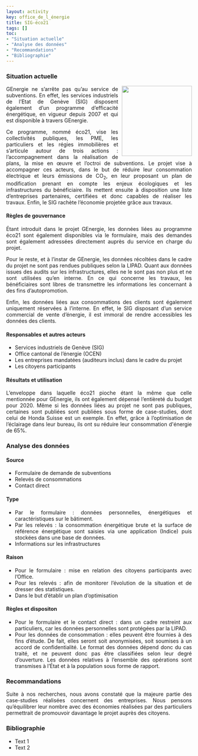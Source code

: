 ```yaml
---
layout: activity
key: office_de_l_énergie
title: SIG-éco21
tags: []
toc:
- "Situation actuelle"
- "Analyse des données"
- "Recommandations"
- "Bibliographie"
---
```


### Situation actuelle
<div align="justify">
<img src="https://www.veyrier.ch/sites/default/files/images/eco21.png" style="margin-left: 10px;" align="right" width="190" height="190" /><p>GEnergie ne s’arrête pas qu’au service de subventions. En effet, les services industriels de l’Etat de Genève (SIG) disposent également d’un programme d’efficacité énergétique, en vigueur depuis 2007 et qui est disponible à travers GEnergie.</p>

<p>Ce programme, nommé éco21, vise les collectivités publiques, les PME, les particuliers et les régies immobilières et s’articule autour de trois actions : l’accompagnement dans la réalisation de plans, la mise en œuvre et l’octroi de subventions. Le projet vise à accompagner ces acteurs, dans le but de réduire leur consommation électrique et leurs émissions de CO<sub>2</sub>, en leur proposant un plan de modification prenant en compte les enjeux écologiques et les infrastructures du bénéficiaire. Ils mettent ensuite à disposition une liste d’entreprises partenaires, certifiées et donc capables de réaliser les travaux. Enfin, le SIG rachète l’économie projetée grâce aux travaux.</p>
</div>

#### Règles de gouvernance
<div align="justify">
<p>Étant introduit dans le projet GEnergie, les données liées au programme éco21 sont également disponibles via le formulaire, mais des demandes sont également adressées directement auprès du service en charge du projet.</p>

<p>Pour le reste, et à l’instar de GEnergie, les données récoltées dans le cadre du projet ne sont pas rendues publiques selon la LIPAD. Quant aux données issues des audits sur les infrastructures, elles ne le sont pas non plus et ne sont utilisées qu’en interne. En ce qui concerne les travaux, les bénéficiaires sont libres de transmettre les informations les concernant à des fins d’autopromotion.</p>

<p>Enfin, les données liées aux consommations des clients sont également uniquement réservées à l’interne. En effet, le SIG disposant d’un service commercial de vente d’énergie, il est immoral de rendre accessibles les données des clients.</p>
</div>

#### Responsables et autres acteurs
<div align="justify">
<ul>
  <li>Services industriels de Genève (SIG)</li>
  <li>Office cantonal de l’énergie (OCEN)</li>
  <li>Les entreprises mandatées (auditeurs inclus) dans le cadre du projet</li>
  <li>Les citoyens participants</li>
</ul>
</div>

#### Résultats et utilisation
<div align="justify">
<p>L’enveloppe dans laquelle éco21 pioche étant la même que celle mentionnée pour GEnergie, ils ont également dépensé l’entièreté du budget pour 2020. Même si les données liées au projet ne sont pas publiques, certaines sont publiées sont publiées sous forme de case-studies, dont celui de Honda Suisse est un exemple. En effet, grâce à l’optimisation de l’éclairage dans leur bureau, ils ont su réduire leur consommation d'énergie de 65%.</p>
</div>

### Analyse des données

#### Source
<div align="justify">
<ul>
  <li>Formulaire de demande de subventions</li>
  <li>Relevés de consommations</li>
  <li>Contact direct</li>
</ul>
</div>

#### Type
<div align="justify">
<ul>
  <li>Par le formulaire : données personnelles, énergétiques et caractéristiques sur le bâtiment. </li>
  <li>Par les relevés : la consommation énergétique brute et la surface de référence énergétique sont saisies via une application (Indice) puis stockées dans une base de données.</li>
  <li>Informations sur les infrastructures</li>
</ul>
</div>

#### Raison
<div align="justify">
<ul>
  <li>Pour le formulaire : mise en relation des citoyens participants avec l’Office.</li>
  <li>Pour les relevés : afin de monitorer l’évolution de la situation et de dresser des statistiques.</li>
  <li>Dans le but d’établir un plan d’optimisation</li>
</ul>
</div>

#### Règles et dispositon
<div align="justify">
<ul>
  <li>Pour le formulaire et le contact direct : dans un cadre restreint aux particuliers, car les données personnelles sont protégées par la LIPAD.</li>
  <li>Pour les données de consommation : elles peuvent être fournies à des fins d’étude. De fait, elles seront soit anonymisées, soit soumises à un accord de confidentialité. Le format des données dépend donc du cas traité, et ne peuvent donc pas être classifiées selon leur degré d’ouverture. Les données relatives à l’ensemble des opérations sont transmises à l’État et à la population sous forme de rapport.</li>
</ul>
</div>


### Recommandations
<div align="justify">
<p>Suite à nos recherches, nous avons constaté que la majeure partie des case-studies réalisées concernent des entreprises. Nous pensons qu’équilibrer leur nombre avec des économies réalisées par des particuliers permettrait de promouvoir davantage le projet auprès des citoyens.</p>
</div>


### Bibliographie
<div align="justify">
<ul>
  <li>Text 1</li>
  <li>Text 2</li>
</ul>
</div>
